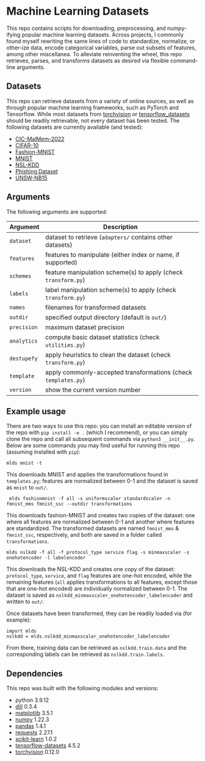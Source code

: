 # Machine Learning Datasets

This repo contains scripts for downloading, preprocessing, and numpy-ifying
popular machine learning datasets. Across projects, I commonly found myself
rewriting the same lines of code to standardize, normalize, or other-ize data,
encode categorical variables, parse out subsets of features, among other
miscellanea. To alleviate reinventing the wheel, this repo retrieves,
parses, and transforms datasets as desired via flexible command-line arguments.

## Datasets

This repo can retrieve datasets from a variety of online sources, as well as
through popular machine learning frameworks, such as PyTorch and Tensorflow.
While most datasets from
[torchvision](https://pytorch.org/vision/stable/datasets.html) or
[tensorflow_datasets](https://www.tensorflow.org/datasets) should be readily
retrievable, not every dataset has been tested. The following datasets are
currently available (and tested):

* [CIC-MalMem-2022](https://www.unb.ca/cic/datasets/malmem-2022.html)
* [CIFAR-10](https://www.cs.toronto.edu/~kriz/cifar.html)
* [Fashion-MNIST](https://github.com/zalandoresearch/fashion-mnist)
* [MNIST](http://yann.lecun.com/exdb/mnist/)
* [NSL-KDD](https://www.unb.ca/cic/datasets/nsl.html)
* [Phishing Dataset](https://www.fcsit.unimas.my/phishing-dataset)
* [UNSW-NB15](https://www.unsw.adfa.edu.au/unsw-canberra-cyber/cybersecurity/ADFA-NB15-Datasets/)

## Arguments

The following arguments are supported:

Argument   | Description
-----------|-----------
`dataset`  | dataset to retrieve (`adapters/` contains other datasets)
`features` | features to manipulate (either index or name, if supported)
`schemes`  | feature manipulation scheme(s) to apply (check `transform.py`)
`labels`   | label manipulation scheme(s) to apply (check `transform.py`)
`names`    | filenames for transformed datasets
`outdir`   | specified output directory (default is `out/`)
`precision`| maximum dataset precision
`analytics`| compute basic dataset statistics (check `utilities.py`)
`destupefy`| apply heuristics to clean the dataset (check `transform.py`)
`template` | apply commonly-accepted transformations (check `templates.py`)
`version`  | show the current version number

## Example usage

There are two ways to use this repo: you can install an editable version of the
repo with `pip install -e .` (which I recommend), or you can simply clone the
repo and call all subsequent commands via `python3 __init__.py`. Below are some
commands you may find useful for running this repo (assuming installed with
`pip`):

    mlds mnist -t

This downloads MNIST and applies the transformations found in `templates.py`;
features are normalized between 0-1 and the dataset is saved as `mnist` to
`out/`.

     mlds fashionmnist -f all -s uniformscaler standardscaler -n fmnist_mms fmnist_ssc --outdir transformations

This downloads fashion-MNIST and creates two copies of the dataset: one where
all features are normalized between 0-1 and another where features are
standardized. The transformed datasets are named `fmnist_mms` & `fmnist_ssc`,
respectively, and both are saved in a folder called `transformations`.

    mlds nslkdd -f all -f protocol_type service flag -s minmaxscaler -s onehotencoder -l labelencoder

This downloads the NSL-KDD and creates one copy of the dataset:
`protocol_type`, `service`, and `flag` features are one-hot encoded, while the
remaining features (`all` applies transformations to all features, except those
that are one-hot encoded) are individually normalized between 0-1. The dataset
is saved as `nslkdd_minmaxscaler_onehotencoder_labelencoder` and written to
`out/`.

Once datasets have been transformed, they can be readily loaded via (for
example):

    import mlds
    nslkdd = mlds.nslkdd_minmaxscaler_onehotencoder_labelencoder

From there, training data can be retrieved as `nslkdd.train.data` and the
corresponding labels can be retrieved as `nslkdd.train.labels`.

## Dependencies

This repo was built with the following modules and versions:

* python 3.9.12
* [dill](https://github.com/uqfoundation/dill) 0.3.4
* [matplotlib](https://matplotlib.org) 3.5.1
* [numpy](https://numpy.org) 1.22.3
* [pandas](https://pandas.pydata.org) 1.4.1
* [requests](https://docs.python-requests.org/en/latest/) 2.27.1
* [scikit-learn](https://scikit-learn.org/stable/) 1.0.2
* [tensorflow-datasets](https://www.tensorflow.org/datasets) 4.5.2
* [torchvision](https://pytorch.org/vision/stable/index.html) 0.12.0
